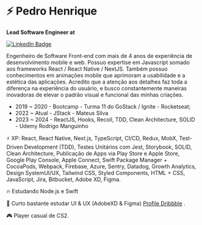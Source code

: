 # ⚡ Pedro Henrique

**Lead Software Engineer at** 

[![LinkedIn Badge](https://img.shields.io/badge/linkedin--%238f2d07?style=for-the-badge&logo=linkedin&logoColor=white)](https://www.linkedin.com/in/pedrohenrque/)

Engenheiro de Software Front-end com mais de 4 anos de experiência de desenvolvimento mobile e web. Possuo expertise em Javascript somado aos frameworks React / React Native / NextJS. Também possuo conhecimentos em animações mobile que aprimoram a usabilidade e a estética das aplicações. Acredito que a atenção aos detalhes faz toda a diferença na experiência do usuário, e busco constantemente maneiras inovadoras de elevar o padrão visual e funcional das minhas criações.


- 2019 ~ 2020 - Bootcamp - Turma 11 do GoStack / Ignite - Rocketseat; 
- 2022 ~ Atual - JStack - Mateus Silva
- 2023 ~ 2024 - ReactJS, Hooks, Recoil, TDD, Clean Architecture, SOLID - Udemy Rodrigo Manguinho
  

⚡ XP: React, React Native, Next.js, TypeScript, CI/CD, Redux, MobX, Test-Driven Development (TDD), Testes Unitários com Jest, Storybook, SOLID, Clean Architecture, Publicação de Apps via Play Store e Apple Store, Google Play Console, Apple Connect, Swift Package Manager + CocoaPods, Webpack, Firebase, Azure, Sentry, Datadog, Growth Analytics, Design SystemUI/UX, Tailwind CSS, Styled Components, HTML + CSS, JavaScript, Jira, Bitbucket, Adobe XD, Figma.

🔥 Estudando Node.js e Swift

💬 Curto bastante estudar UI & UX (AdobeXD & Figma) [Profile Dribbble](https://dribbble.com/phklart) .

🎮 Player casual de CS2.
